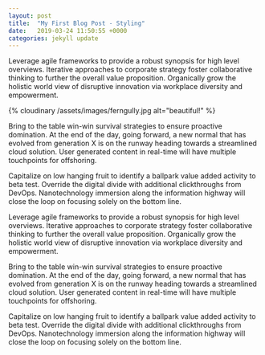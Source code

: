 ```yaml
---
layout: post
title:  "My First Blog Post - Styling"
date:   2019-03-24 11:50:55 +0000
categories: jekyll update
---
```

Leverage agile frameworks to provide a robust synopsis for high level overviews. Iterative approaches to corporate strategy foster collaborative thinking to further the overall value proposition. Organically grow the holistic world view of disruptive innovation via workplace diversity and empowerment.


{% cloudinary /assets/images/ferngully.jpg alt="beautiful!" %}

<!-- {% cloudinary {{site.url}}/blog/assets/images/ferngully.jpg alt="beautiful!" %} -->

<!-- Displays image but won't deploy with correct dimensions -->
<!-- {% cloudinary {{site.url}}/assets/images/ferngully.jpg alt="beautiful!" %} -->

<!-- ![Fuck this]({{site.url}}/blog/assets/images/ferngully.jpg) -->
<!-- PRAISE JESUS DON"T TOUCH THIS -->
<!-- <img src="{{site.url}}/blog/assets/images/ferngully.jpg"> -->
<!-- <img src="../assets/images/ferngully.jpg"> -->
<!-- /Users/paul/code/pbusby/portfolio/portfolio/blog/assets/images/TEMP.CSS -->

Bring to the table win-win survival strategies to ensure proactive domination. At the end of the day, going forward, a new normal that has evolved from generation X is on the runway heading towards a streamlined cloud solution. User generated content in real-time will have multiple touchpoints for offshoring.

Capitalize on low hanging fruit to identify a ballpark value added activity to beta test. Override the digital divide with additional clickthroughs from DevOps. Nanotechnology immersion along the information highway will close the loop on focusing solely on the bottom line.

Leverage agile frameworks to provide a robust synopsis for high level overviews. Iterative approaches to corporate strategy foster collaborative thinking to further the overall value proposition. Organically grow the holistic world view of disruptive innovation via workplace diversity and empowerment.

Bring to the table win-win survival strategies to ensure proactive domination. At the end of the day, going forward, a new normal that has evolved from generation X is on the runway heading towards a streamlined cloud solution. User generated content in real-time will have multiple touchpoints for offshoring.

Capitalize on low hanging fruit to identify a ballpark value added activity to beta test. Override the digital divide with additional clickthroughs from DevOps. Nanotechnology immersion along the information highway will close the loop on focusing solely on the bottom line.
